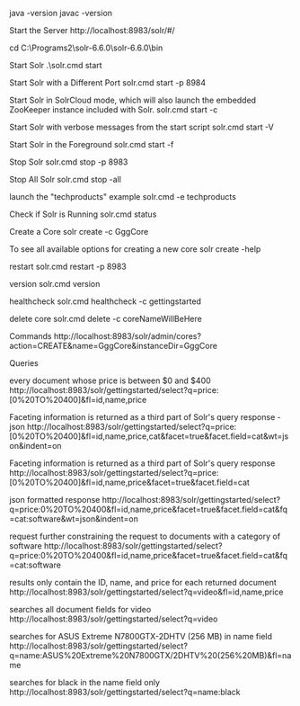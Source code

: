 java -version
javac -version

Start the Server
http://localhost:8983/solr/#/

cd C:\Programs2\solr-6.6.0\solr-6.6.0\bin

Start Solr
.\solr.cmd start

Start Solr with a Different Port
solr.cmd start -p 8984

Start Solr in SolrCloud mode, which will also launch the embedded ZooKeeper instance included with Solr.
solr.cmd start -c 

Start Solr with verbose messages from the start script
solr.cmd start -V

Start Solr in the Foreground
solr.cmd start -f

Stop Solr
solr.cmd stop -p 8983

Stop All Solr
solr.cmd stop -all

launch the "techproducts" example
solr.cmd -e techproducts

Check if Solr is Running
solr.cmd status
 
Create a Core
solr create -c GggCore

To see all available options for creating a new core
solr create -help

restart
solr.cmd restart -p 8983

version
solr.cmd version

healthcheck
solr.cmd healthcheck -c gettingstarted

delete core
solr.cmd delete -c coreNameWillBeHere

Commands
http://localhost:8983/solr/admin/cores?action=CREATE&name=GggCore&instanceDir=GggCore


Queries

every document whose price is between $0 and $400
http://localhost:8983/solr/gettingstarted/select?q=price:[0%20TO%20400]&fl=id,name,price

Faceting information is returned as a third part of Solr's query response - json
http://localhost:8983/solr/gettingstarted/select?q=price:[0%20TO%20400]&fl=id,name,price,cat&facet=true&facet.field=cat&wt=json&indent=on

Faceting information is returned as a third part of Solr's query response
http://localhost:8983/solr/gettingstarted/select?q=price:[0%20TO%20400]&fl=id,name,price&facet=true&facet.field=cat

json formatted response
http://localhost:8983/solr/gettingstarted/select?q=price:0%20TO%20400&fl=id,name,price&facet=true&facet.field=cat&fq=cat:software&wt=json&indent=on

request further constraining the request to documents with a category of software
http://localhost:8983/solr/gettingstarted/select?q=price:0%20TO%20400&fl=id,name,price&facet=true&facet.field=cat&fq=cat:software

results only contain the ID, name, and price for each returned document
http://localhost:8983/solr/gettingstarted/select?q=video&fl=id,name,price

searches all document fields for video
http://localhost:8983/solr/gettingstarted/select?q=video

searches for ASUS Extreme N7800GTX-2DHTV (256 MB) in name field
http://localhost:8983/solr/gettingstarted/select?q=name:ASUS%20Extreme%20N7800GTX/2DHTV%20(256%20MB)&fl=name

searches for black in the name field only
http://localhost:8983/solr/gettingstarted/select?q=name:black
